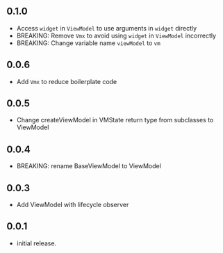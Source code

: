 ## 0.1.0

* Access ```widget``` in ```ViewModel``` to use arguments in ```widget``` directly 
* BREAKING: Remove ```Vmx``` to avoid using ```widget``` in ```ViewModel``` incorrectly 
* BREAKING: Change variable name ```viewModel``` to ```vm``` 

## 0.0.6

* Add ```Vmx``` to reduce boilerplate code

## 0.0.5

* Change createViewModel in VMState return type from subclasses to ViewModel

## 0.0.4

* BREAKING: rename BaseViewModel to ViewModel

## 0.0.3

* Add ViewModel with lifecycle observer

## 0.0.1

* initial release.
